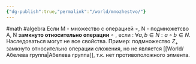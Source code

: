 ```yaml
---
{"dg-publish":true,"permalink":"/world/mnozhestvo/"}
---
```


#math #algebra 
Если М - множество с операцией $\circ$, N - подмножетсво A, N **замкнуто относительно операции** $\circ$ , если : $\forall a,b \in N: a \circ b \in N$.
Наследоваться могут не все свойства. Пример: подмножество $Z_{+}$ замкнуто относительно операции сложения, но не является [[World/Абелева группа\|Абелева группа]], т.к. нет противоположного элмента.
